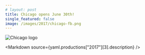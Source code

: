 ```yaml
---
# layout: post
title: Chicago opens June 30th!
single_featured: false
image: /images/2017/chicago-fb.png
---
```


<script lang="ts">
  import Markdown from "$components/Markdown.svelte"
  import yaml from "$data/_yaml"
  let imagePath = `/images/2017/${yaml.productions["2017"][3].image}`
</script>

![Chicago logo]({imagePath})

<Markdown source={yaml.productions["2017"][3].description} />
